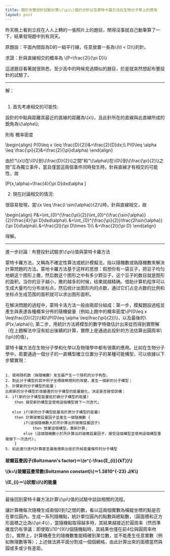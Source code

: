 ```yaml
---
title: 關於布豐投針試驗計算\(\pi\)值的分析以及蒙特卡羅方法在生物分子學上的應用
layout: post
---
```


昨天晚上看到立叔在人人上轉的一張照片上的題目，閒得沒事就自己動筆算了一下，結果發現題中別有洞天。

 
<p>
原題設：平面內間距為D的一組平行線，任意放置一長為\(l(l < D)\)的針。</p>
<p>
求證：針與直線相交的概率為 \(P=\frac{2l}{\pi D}\)</p>


這道題目看著就很熟悉，至少高中的時候見過類似的題目，於是就突然想起布豐投針的試驗了。

 
<hr></hr>

解：
<br></br>
1) 首先考慮相交的可能性:
<p>
設針的中點與距離其最近的直線的距離為\(x\)，且此針所在的直線與此直線所成的銳角為\(\alpha\);</p>

則有  概率密度
<p>
\begin{align}
P(0\leq x \leq \frac{D}{2})&=\frac{2}{D}dx;\\
P(0\leq \alpha \leq \frac{\pi}{2}&=\frac{2}{\pi}d\alpha)
\end{align}</p>


 
<p>
由於“\(x\)在\(0\)到\(\frac{D}{2}\)之間”和“\(\alpha\)在\(0\)到\(\frac{\pi}{2}\)之間”互為獨立事件，當且僅當這兩個事件同時發生時，針與直線才有相交的可能性，故</p>

\[P(x,\alpha)=\frac{4}{\pi D}dxd\alpha \]


2) 現在討論相交的情況:
<p>
很容易發現，當\(x \leq \frac{l \sin{\alpha}}{2}\)時，針與直線相交，故</p>
<p>
\begin{align}
P&=\int_{0}^{\frac{\pi}{2}}\int_{0}^{\frac{\sin{\alpha}}{2}}\frac{4}{\pi D}dxd\alpha\\
&=\int_{0}^{\frac{\pi}{2}}\frac{2l\sin{\alpha}}{\pi D}d\alpha\\
&=\frac{2l}{\pi D\times 1}\\
&=\frac{2l}{\pi D}
\end{align}</p>
 

得解。

<hr></hr>
<p>
進一步討論：布豐投針試驗求\(\pi\)值與蒙特卡羅方法</p>

 蒙特卡羅方法，又稱為不確定性算法或統計模擬法，指以隨機數或偽隨機數來解決計算問題的方法。蒙地卡羅方法基于这样的思想：假想你有一袋豆子，把豆子均匀地朝这个图形上撒，然后数这个图形之中有多少颗豆子，这个豆子的数目就是图形的面积。当你的豆子越小，撒的越多的时候，结果就越精确。借助计算机程序可以生成大量均匀分布坐标点，然后统计出图形内的点数，通过它们占总点数的比例和坐标点生成范围的面积就可以求出图形面积。

<p>在解決問題的過程中，蒙特卡洛方法一般由兩部分組成：第一步，模擬題設過程並產生與表達各種概率分佈的隨機變量（例如上題中的概率密度\(P(0\leq x \leq\frac{D}{2})\)和\(P(0\leq \alpha \leq\frac{\pi}{2})\)，以及最後的\(P(x,\alpha)\); 第二步，用統計方法將模型的數字特徵估計出來從而得到實際解（在上題解法中沒有給出後續的計算，實際上是通過此投針的方法估算出圓周率\(\pi\)的值）。</p>

蒙特卡羅方法在生物分子學和化學以及物理學中都有很廣的應用。比如在生物分子學中，若要通過一個分子的一直構型確立位置分子的某種可能構型，可以依據以下步驟實現：
<pre><code>
1. 使用随机数（偽隨機數）发生器产生一个随机的分子构型。
2. 對此分子構型的其中例子坐標做無規則的改變，產生一個新的分子構型；
3. 計算新的分子構型的能量；
比較新的分子構型於改變遷的分子構型的能量變化，決定是否接受該構：
4. if(新的分子構型能量低於緣分子構型的能量)
	then 接受新的構型並使用這個構型做下一次迭代;

   else if(新的分子構型能量高於原分子構型的能量)
 	then 計算玻爾茲曼因子並產生一個隨機數 {
		if(這個隨機數大於所計算出的玻爾茲曼因子) 
			then 放棄這個構型，重新計算;
		else (這個隨機數小於所計算出的玻爾茲曼因子，接受這個構型並使用這個構型重複做下一次迭代);
	} 
5. 如此進行迭代計算直至最後搜索出低於所給能量條件的分子構型
</code></pre>

<h4><p>玻爾茲曼因子(Boltzmann's factor)＝\(e^{-\frac{E_{i}}{kT}}\)</p><p> \(k=\)玻爾茲曼常數(Boltzmann constant)\(＝1.3810^{-23} J/K\)</p><p>\(E_{i}＝\)狀態\(i\)的能量</p></h4>

<hr></hr>

<p>最後回到蒙特卡羅方法計算\(\pi\)值的試驗中談談相關的流程。</p>
<p>
讓計算機每次隨機生成兩個0到1之間的數，看以這兩個實數為橫縱坐標的點是否在單位圓內。生成一系列隨機點，統計單位圓內的點數與總點數，（圓面積和正方形面積之比為\(\pi:4\)），當隨機點取得越多時，其結果越接近於圓周率（然而準確度仍有爭議：即使取\(10^{9}\)個隨機點時，其結果也僅在前4位與圓周率吻合）。實際上，計算機產生的隨機數隻能精確到某位數，並不能產生任意實數（例如無理數等等）；上述做法將平面分割成一個個網格，由此計算出來的面積當然與圓或多或少有差距。</p>